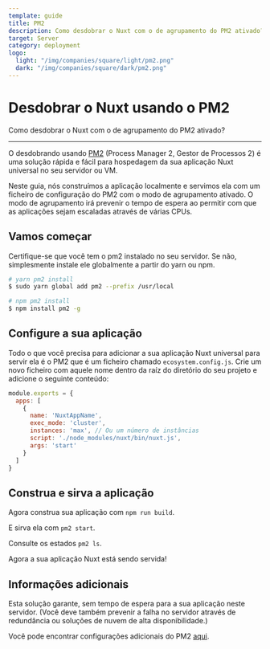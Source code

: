 ```yaml
---
template: guide
title: PM2
description: Como desdobrar o Nuxt com o de agrupamento do PM2 ativado?
target: Server
category: deployment
logo:
  light: "/img/companies/square/light/pm2.png"
  dark: "/img/companies/square/dark/pm2.png"
---
```

# Desdobrar o Nuxt usando o PM2

Como desdobrar o Nuxt com o de agrupamento do PM2 ativado?

---

O desdobrando usando [PM2](https://pm2.keymetrics.io/) (Process Manager 2, Gestor de Processos 2) é uma solução rápida e fácil para hospedagem da sua aplicação Nuxt universal no seu servidor ou VM.

Neste guia, nós construímos a aplicação localmente e servimos ela com um ficheiro de configuração do PM2 com o modo de agrupamento ativado. O modo de agrupamento irá prevenir o tempo de espera ao permitir com que as aplicações sejam escaladas através de várias CPUs.

## Vamos começar

Certifique-se que você tem o pm2 instalado no seu servidor. Se não, simplesmente instale ele globalmente a partir do yarn ou npm.

```bash
# yarn pm2 install
$ sudo yarn global add pm2 --prefix /usr/local

# npm pm2 install
$ npm install pm2 -g
```

## Configure a sua aplicação

Todo o que você precisa para adicionar a sua aplicação Nuxt universal para servir ela é o PM2 que é um ficheiro chamado `ecosystem.config.js`. Crie um novo ficheiro com aquele nome dentro da raíz do diretório do seu projeto e adicione o seguinte conteúdo:

```javascript
module.exports = {
  apps: [
    {
      name: 'NuxtAppName',
      exec_mode: 'cluster',
      instances: 'max', // Ou um número de instâncias
      script: './node_modules/nuxt/bin/nuxt.js',
      args: 'start'
    }
  ]
}
```

## Construa e sirva a aplicação

Agora construa sua aplicação com `npm run build`.

E sirva ela com `pm2 start`.

Consulte os estados `pm2 ls`.

Agora a sua aplicação Nuxt está sendo servida!

## Informações adicionais

Esta solução garante, sem tempo de espera para a sua aplicação neste servidor. (Você deve também prevenir a falha no servidor através de redundância ou soluções de nuvem de alta disponibilidade.)

Você pode encontrar configurações adicionais do PM2 [aqui](https://pm2.keymetrics.io/docs/usage/application-declaration/#general).

